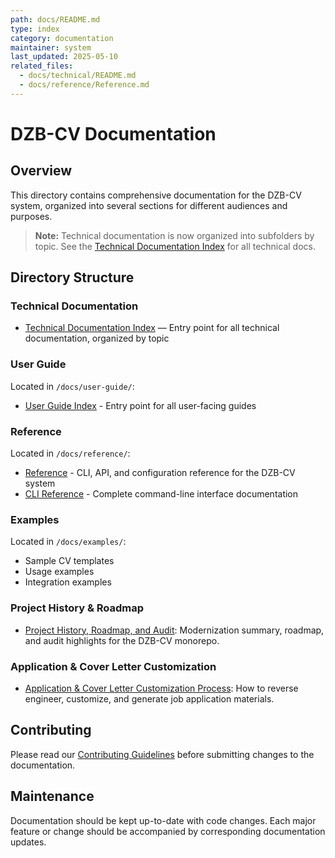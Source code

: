 ```yaml
---
path: docs/README.md
type: index
category: documentation
maintainer: system
last_updated: 2025-05-10
related_files:
  - docs/technical/README.md
  - docs/reference/Reference.md
---
```


# DZB-CV Documentation

## Overview
This directory contains comprehensive documentation for the DZB-CV system, organized into several sections for different audiences and purposes.

> **Note:** Technical documentation is now organized into subfolders by topic. See the [Technical Documentation Index](technical/README.md) for all technical docs.

## Directory Structure

### Technical Documentation
- [Technical Documentation Index](technical/README.md) — Entry point for all technical documentation, organized by topic

### User Guide
Located in `/docs/user-guide/`:
- [User Guide Index](user-guide/README.md) - Entry point for all user-facing guides

### Reference
Located in `/docs/reference/`:
- [Reference](reference/Reference.md) - CLI, API, and configuration reference for the DZB-CV system
- [CLI Reference](reference/CLI-REFERENCE.md) - Complete command-line interface documentation

### Examples
Located in `/docs/examples/`:
- Sample CV templates
- Usage examples
- Integration examples

### Project History & Roadmap
- [Project History, Roadmap, and Audit](Project-History-Roadmap.md): Modernization summary, roadmap, and audit highlights for the DZB-CV monorepo.

### Application & Cover Letter Customization
- [Application & Cover Letter Customization Process](Application-Customization-Process.md): How to reverse engineer, customize, and generate job application materials.

## Contributing
Please read our [Contributing Guidelines](../CONTRIBUTING.md) before submitting changes to the documentation.

## Maintenance
Documentation should be kept up-to-date with code changes. Each major feature or change should be accompanied by corresponding documentation updates. 